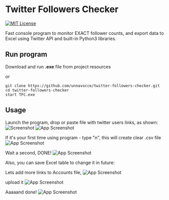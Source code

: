 # Twitter Followers Checker
[![MIT License](https://img.shields.io/badge/License-MIT-green.svg)](https://choosealicense.com/licenses/mit/)

Fast console program to monitor EXACT follower counts, and export data to Excel using
Twitter API and built-in Python3 libraries.


## Run program

Download and run **.exe** file from project resources

_or_

```
git clone https://github.com/unnavocce/twitter-followers-checker.git
cd twitter-followers-checker
start TFC.exe
```
## Usage
Launch the program, drop or paste file with twitter users links, as shown:
![Screenshot](https://ibb.co/XyMMjQh)
![App Screenshot](https://ibb.co/B6j9Myg)

If it's your first time using program - type "n", this will create clear .csv file
![App Screenshot](https://ibb.co/M9QLNtf)

Wait a second, DONE!
![App Screenshot](https://ibb.co/XsWbrht)

Also, you can save Excel table to change it in future:

Lets add more links to Accounts file,
![App Screenshot](https://ibb.co/rtP27DJ)

upload it
![App Screenshot](https://ibb.co/vjSLtRc)

Aaaaand done!
![App Screenshot](https://ibb.co/w4H0YV5)

